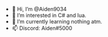 - 👋 Hi, I’m @Aiden9034
- 👀 I’m interested in C# and lua.
- 🌱 I’m currently learning nothing atm.
- 📫 Discord: Aiden#5000

<!---
Aiden9034/Aiden9034 is a ✨ special ✨ repository because its `README.md` (this file) appears on your GitHub profile.
You can click the Preview link to take a look at your changes.
--->
